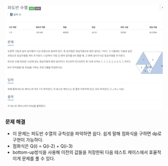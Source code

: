 ![img.png](../_image/파도반_수열.png)
### 문제 해결
- 이 문제는 파도반 수열의 규칙성을 파악하면 쉽다. 쉽게 말해 점화식을 구하면 dp로 구현이 가능하다.
- 점화식은 Q(i) = Q(i-2) + Q(i-3)
- bottom-up방식을 사용해 이전의 값들을 저장한뒤 다음 테스트 케이스에서 효율적이게 문제를 풀 수 있다.